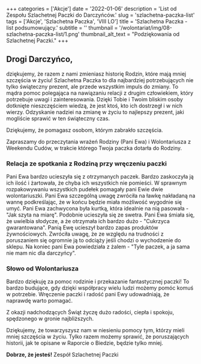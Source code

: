 +++
categories = ['Akcje']
date = '2022-01-06'
description = 'List od Zespołu Szlachetnej Paczki do Darczyńców.'
slug = 'szlachetna-paczka-list'
tags = ['Akcje', 'Szlachetna Paczka', 'VIII LO']
title = 'Szlachetna Paczka - list podsumowujący.'
subtitle = ''
thumbnail = '/wolontariat/img/08-szlachetna-paczka-list/1.png'
thumbnail_alt_text = "Podziękowania od Szlachetnej Paczki."
+++

## Drogi Darczyńco,

dziękujemy, że razem z nami zmieniasz historię Rodzin, które mają mniej szczęścia w życiu! Szlachetna Paczka to dla najbardziej potrzebujących nie tylko świąteczny prezent, ale przede wszystkim impuls do zmiany. To mądra pomoc polegająca na nawiązaniu relacji z drugim człowiekiem, który potrzebuje uwagi i zainteresowania. Dzięki Tobie i Twoim bliskim osoby dotknięte nieszczęściem wiedzą, że jest ktoś, kto ich dostrzegł i w nich wierzy. Odzyskanie nadziei na zmianę w życiu to najlepszy prezent, jaki mogliście sprawić w ten świąteczny czas.

Dziękujemy, że pomagasz osobom, którym zabrakło szczęścia.

Zapraszamy do przeczytania wrażeń Rodziny (Pani Ewa) i Wolontariusza z Weekendu Cudów, w trakcie którego Twoja paczka dotarła do Rodziny.

### Relacja ze spotkania z Rodziną przy wręczeniu paczki

Pani Ewa bardzo ucieszyła się z otrzymanych paczek. Bardzo zaskoczyła ją ich ilość i żartowała, że chyba ich wszystkich nie pomieści. W sprawnym rozpakowywaniu wszystkich pudełek pomagały pani Ewie dwie wolontariuszki. Pani Ewa szczególną uwagę zwróciła na ławkę nakładaną na wannę podkreślając, że w końcu będzie miała możliwość wygodnie się umyć. Pani Ewa zachwycona była kurtką, która idealnie na nią pasowała - "Jak szyta na miarę". Podobnie ucieszyła się ze swetra. Pani Ewa śmiała się, że uwielbia słodycze, a że otrzymała ich bardzo dużo - "Cukrzyca gwarantowana". Panią Ewę ucieszył bardzo zapas produktów żywnościowych. Zwróciła uwagę, że ze względu na trudności z poruszaniem się ogromnie ją to odciąży jeśli chodzi o wychodzenie do sklepu. Na koniec pani Ewa powiedziała z żalem - "Tyle paczek, a ja sama nie mam nic dla darczyńcy".

### Słowo od Wolontariusza

Bardzo dziękuję za pomoc rodzinie i przekazanie fantastycznej paczki! To bardzo budujące, gdy dzięki współpracy wielu ludzi możemy pomóc komuś w potrzebie. Wręczenie paczki i radość pani Ewy udowadniają, że naprawdę warto pomagać.

Z okazji nadchodzących Świąt życzę dużo radości, ciepła i spokoju, spędzonego w gronie najbliższych.

Dziękujemy, że towarzyszysz nam w niesieniu pomocy tym, którzy mieli mniej szczęścia w życiu. Tylko razem możemy sprawić, że poruszających historii, jak te opisane w Raporcie o Biedzie, będzie tylko mniej.

**Dobrze, że jesteś!**
Zespół Szlachetnej Paczki

